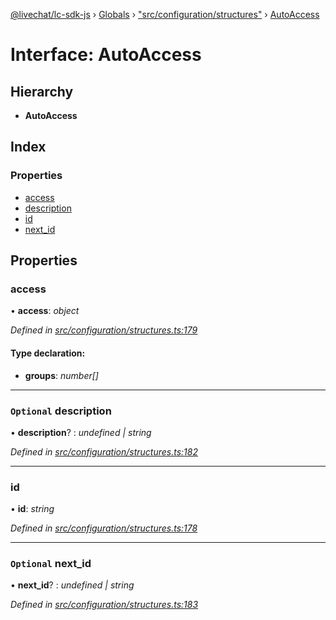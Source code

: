 [@livechat/lc-sdk-js](../README.md) › [Globals](../globals.md) › ["src/configuration/structures"](../modules/_src_configuration_structures_.md) › [AutoAccess](_src_configuration_structures_.autoaccess.md)

# Interface: AutoAccess

## Hierarchy

* **AutoAccess**

## Index

### Properties

* [access](_src_configuration_structures_.autoaccess.md#access)
* [description](_src_configuration_structures_.autoaccess.md#optional-description)
* [id](_src_configuration_structures_.autoaccess.md#id)
* [next_id](_src_configuration_structures_.autoaccess.md#optional-next_id)

## Properties

###  access

• **access**: *object*

*Defined in [src/configuration/structures.ts:179](https://github.com/livechat/lc-sdk-js/blob/de56f05/src/configuration/structures.ts#L179)*

#### Type declaration:

* **groups**: *number[]*

___

### `Optional` description

• **description**? : *undefined | string*

*Defined in [src/configuration/structures.ts:182](https://github.com/livechat/lc-sdk-js/blob/de56f05/src/configuration/structures.ts#L182)*

___

###  id

• **id**: *string*

*Defined in [src/configuration/structures.ts:178](https://github.com/livechat/lc-sdk-js/blob/de56f05/src/configuration/structures.ts#L178)*

___

### `Optional` next_id

• **next_id**? : *undefined | string*

*Defined in [src/configuration/structures.ts:183](https://github.com/livechat/lc-sdk-js/blob/de56f05/src/configuration/structures.ts#L183)*

